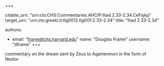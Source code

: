 +++


citable_urn: "urn:cts:CHS:Commentaries.AHCIP:Iliad.2.33-2.34.CeFsjkp"
target_urn: "urn:cts:greekLit:tlg0012.tlg001:2.33-2.34"
title: "Iliad 2.33-2.34"

authors:
- email: "frame@chs.harvard.edu"
  name: "Douglas Frame"
  username: "dframe"
+++

<p>commentary on the dream sent by Zeus to Agamemnon in the form of Nestor</p>